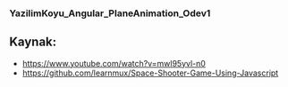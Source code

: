 ### YazilimKoyu_Angular_PlaneAnimation_Odev1
## Kaynak: 
- https://www.youtube.com/watch?v=mwl95yvl-n0
- https://github.com/learnmux/Space-Shooter-Game-Using-Javascript
